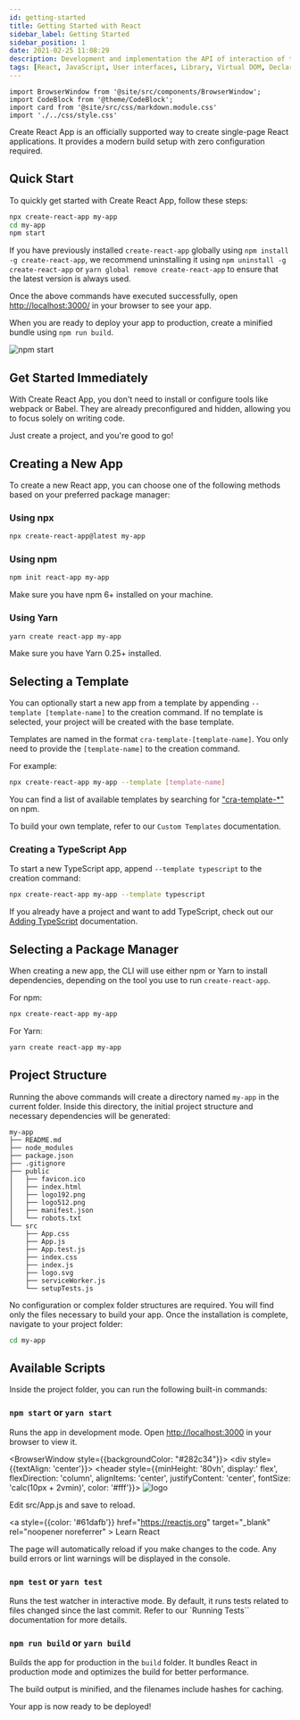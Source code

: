 ```yaml
---
id: getting-started
title: Getting Started with React
sidebar_label: Getting Started
sidebar_position: 1
date: 2021-02-25 11:08:29
description: Development and implementation the API of interaction of two sites 
tags: [React, JavaScript, User interfaces, Library, Virtual DOM, Declarative syntax, Components, Rendering, Web applications, Node.js, Create React App, Development server, React fundamentals, State management, Props, React documentation, React hooks, React Router, React Context API, Awesome React]
---
```



```mdx-code-block
import BrowserWindow from '@site/src/components/BrowserWindow';
import CodeBlock from '@theme/CodeBlock';
import card from '@site/src/css/markdown.module.css'
import './../css/style.css'
```

Create React App is an officially supported way to create single-page React applications. It provides a modern build setup with zero configuration required.

## Quick Start

To quickly get started with Create React App, follow these steps:

```sh
npx create-react-app my-app
cd my-app
npm start
```

If you have previously installed `create-react-app` globally using `npm install -g create-react-app`, we recommend uninstalling it using `npm uninstall -g create-react-app` or `yarn global remove create-react-app` to ensure that the latest version is always used.

Once the above commands have executed successfully, open [http://localhost:3000/](http://localhost:3000/) in your browser to see your app.


When you are ready to deploy your app to production, create a minified bundle using `npm run build`.

![npm start](./../img/getting-started-react.svg)

<!-- <BrowserWindow style={{backgroundColor: "#282c34"}}>
    <body >
    <div style={{textAlign: 'center'}}>
      <header style={{minHeight: '80vh', display:' flex', flexDirection: 'column', alignItems: 'center', justifyContent: 'center', fontSize: 'calc(10px + 2vmin)', color: '#fff'}}>
        <img src="https://raw.githubusercontent.com/CodeMastermindHQ/CodeMastermindHQ/7072abb527b8d225d5646fe4a2d73b7dc50ef7ae/static/dev-img/react.svg" className="App-logo" alt="logo" />
        <br/>
        <p>
          Edit src/App.js and save to reload.
        </p> 
        <a
          style={{color: '#61dafb'}}
          href="https://reactjs.org"
          target="_blank"
          rel="noopener noreferrer"
        >
          Learn React
        </a>
      </header>
    </div>
    </body>
</BrowserWindow> -->

## Get Started Immediately

With Create React App, you don't need to install or configure tools like webpack or Babel. They are already preconfigured and hidden, allowing you to focus solely on writing code.

Just create a project, and you're good to go!

## Creating a New App

To create a new React app, you can choose one of the following methods based on your preferred package manager:

### Using npx

```sh
npx create-react-app@latest my-app
```

### Using npm

```sh
npm init react-app my-app
```

Make sure you have npm 6+ installed on your machine.

### Using Yarn

```sh
yarn create react-app my-app
```

Make sure you have Yarn 0.25+ installed.

## Selecting a Template

You can optionally start a new app from a template by appending `--template [template-name]` to the creation command. If no template is selected, your project will be created with the base template.

Templates are named in the format `cra-template-[template-name]`. You only need to provide the `[template-name]` to the creation command.

For example:

```sh
npx create-react-app my-app --template [template-name]
```

You can find a list of available templates by searching for ["cra-template-\*"](https://www.npmjs.com/search?q=cra-template-*) on npm.

To build your own template, refer to our `Custom Templates` documentation.

### Creating a TypeScript App

To start a new TypeScript app, append `--template typescript` to the creation command:

```sh
npx create-react-app my-app --template typescript
```

If you already have a project and want to add TypeScript, check out our <u>Adding TypeScript</u> documentation.

## Selecting a Package Manager

When creating a new app, the CLI will use either npm or Yarn to install dependencies, depending on the tool you use to run `create-react-app`.

For npm:

```sh
npx create-react-app my-app
```

For Yarn:

```sh
yarn create react-app my-app
```

## Project Structure

Running the above commands will create a directory named `my-app` in the current folder. Inside this directory, the initial project structure and necessary dependencies will be generated:

```
my-app
├── README.md
├── node_modules
├── package.json
├── .gitignore
├── public
│   ├── favicon.ico
│   ├── index.html
│   ├── logo192.png
│   ├── logo512.png
│   ├── manifest.json
│   └── robots.txt
└── src
    ├── App.css
    ├── App.js
    ├── App.test.js
    ├── index.css
    ├── index.js
    ├── logo.svg
    ├── serviceWorker.js
    └── setupTests.js
```

No configuration or complex folder structures are required. You will find only the files necessary to build your app. Once the installation is complete, navigate to your project folder:

```sh
cd my-app
```

## Available Scripts

Inside the project folder, you can run the following built-in commands:

### `npm start` or `yarn start`

Runs the app in development mode. Open [http://localhost:3000](http://localhost:3000) in your browser to view it.

<BrowserWindow style={{backgroundColor: "#282c34"}}>
    <body >
    <div style={{textAlign: 'center'}}>
      <header style={{minHeight: '80vh', display:' flex', flexDirection: 'column', alignItems: 'center', justifyContent: 'center', fontSize: 'calc(10px + 2vmin)', color: '#fff'}}>
        <img src="https://raw.githubusercontent.com/CodeMastermindHQ/CodeMastermindHQ/7072abb527b8d225d5646fe4a2d73b7dc50ef7ae/static/dev-img/react.svg" className="App-logo" alt="logo" />
        <br/>
        <p>
          Edit src/App.js and save to reload.
        </p> 
        <a
          style={{color: '#61dafb'}}
          href="https://reactjs.org"
          target="_blank"
          rel="noopener noreferrer"
        >
          Learn React
        </a>
      </header>
    </div>
    </body>
</BrowserWindow>

The page will automatically reload if you make changes to the code. Any build errors or lint warnings will be displayed in the console.

### `npm test` or `yarn test`

Runs the test watcher in interactive mode. By default, it runs tests related to files changed since the last commit. Refer to our `Running Tests`` documentation for more details.

### `npm run build` or `yarn build`

Builds the app for production in the `build` folder. It bundles React in production mode and optimizes the build for better performance.

The build output is minified, and the filenames include hashes for caching.

Your app is now ready to be deployed!